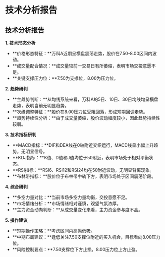 # 技术分析报告

## 技术分析报告

**1. 技术形态分析**

- **价格形态特征：**万科A近期呈横盘震荡走势，股价在7.50-8.00区间内波动。
- **成交量配合情况：**成交量较前一交易日有所萎缩，表明市场交投意愿不足。
- **关键支撑压力位：**7.50为支撑位，8.00为压力位。

**2. 趋势研判**

- **主趋势判断：**从均线系统来看，万科A的5日、10日、30日均线均呈横盘走势，表明当前无明显趋势。
- **次级调整特征：**股价在8.00压力位受阻回落，形成短期回调走势。
- **趋势持续性分析：**由于成交量萎缩，股价波动幅度较小，因此趋势持续性较弱。

**3. 技术指标研判**

- **MACD指标：**DIF和DEA线在0轴附近交织运行，MACD线呈小幅上升趋势，无明显信号。
- **KDJ指标：**K值、D值和J值均位于50附近，表明市场处于相对平衡状态。
- **RSI指标：**RSI6、RSI12和RSI24均在50附近波动，无明显背离现象。
- **布林带指标：**股价位于布林带中轨下方，表明市场处于区间震荡阶段。

**4. 综合研判**

- **多空力量对比：**当前市场多空力量均衡，交投意愿不足。
- **市场情绪分析：**市场情绪相对谨慎，观望气氛浓厚。
- **主力资金动向判断：**从成交量变化来看，主力资金参与度不高。

**5. 操作建议**

- **短期操作策略：**考虑区间内高抛低吸。
- **中期布局建议：**逢低关注7.50支撑位附近的买入机会，目标看向8.00压力位。
- **风险控制要点：**7.50支撑位下方止损，8.00压力位上方止盈。